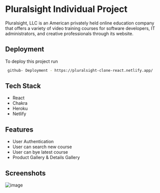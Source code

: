 
# Pluralsight Individual Project

Pluralsight, LLC is an American privately held online education company that offers a variety of video training courses for software developers, IT administrators, and creative professionals through its website.


## Deployment

To deploy this project run

```bash
 github- Deployment - https://pluralsight-clone-react.netlify.app/
```


## Tech Stack

- React 
- Chakra
- Heroku
- Netlify



## Features
- User Authentication
- User can search new course
- User can bye latest course
- Product Gallery & Details Gallery

## Screenshots

<img src="https://erpushpendrasingh.github.io/static/media/pluralsight.db24f26a56b3abd9be01.png" alt="image"/>

